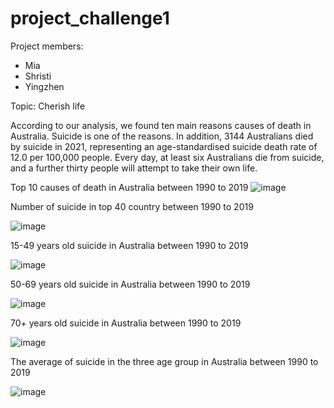 # project_challenge1

Project members:
- Mia
- Shristi
- Yingzhen

Topic: Cherish life

According to our analysis, we found ten main reasons causes of death in Australia. Suicide is one of the reasons. In addition, 3144 Australians died by suicide in 2021, representing an age-standardised suicide death rate of 12.0 per 100,000 people. Every day, at least six Australians die from suicide, and a further thirty people will attempt to take their own life.

Top 10 causes of death in Australia between 1990 to 2019
![image](https://user-images.githubusercontent.com/115611273/215752141-b019b342-3fbb-4de5-ac98-49025d7665ac.png)

Number of suicide in top 40 country between 1990 to 2019

![image](https://user-images.githubusercontent.com/115611273/215752226-53a6620d-e26e-4fe7-8842-f8f4efb82c12.png)

15-49 years old suicide in Australia between 1990 to 2019

![image](https://user-images.githubusercontent.com/115611273/215752530-78238397-244f-4bcb-b387-a59277987880.png)

50-69 years old suicide in Australia between 1990 to 2019

![image](https://user-images.githubusercontent.com/115611273/215752680-7f3cddf0-b845-4ae2-b71a-a7179066feb5.png)

70+ years old suicide in Australia between 1990 to 2019

![image](https://user-images.githubusercontent.com/115611273/215752822-686054c0-ba25-4816-9c6f-bee00f17bade.png)

The average of suicide in the three age group in Australia between 1990 to 2019

![image](https://user-images.githubusercontent.com/115611273/215753137-fbc73946-8f71-49c8-a383-dd084b3fc700.png)

